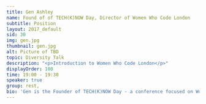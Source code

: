 ```yaml
---
title: Gen Ashley
name: Found of of TECH(K)NOW Day, Director of Women Who Code London
subtitle: Position
layout: 2017_default
sid: 30
img: gen.jpg
thumbnail: gen.jpg
alt: Picture of TBD
topic: Diversity Talk
description: "<p>Introduction to Women Who Code London</p>"
displayOrder: 100
time: 19:00 - 19:30
speaker: true
group: rest,
bio: 'Gen is the Founder of TECH(K)NOW Day - a conference focused on Women in Technology.  She is also a Director of Women Who Code London and is a very active leader in the Tech community in London. Aside from her involvement with Women Who Code she is a Lead for Google Women Techmakers London, NASA Space Apps Challenge London, Twitter Developer Community London and Google Developer Groups London.  She is also part of the leadership committee for Ada's List (a network for women in technology). She is co-organiser of COED:CODE, OpenTechSchool London and London Game Developers. She was the Head of Developer Outreach at Skills Matter and a former VP / Business Development Manager / Project Manager at Citigroup. Gen helped lead Anita Borg Institute London and was actively instrumental in delivering the very first 1-Day Grace Hopper Conference in Europe (GHC/1 which is now called HopperX1) which was held in London.   She was recently awarded as MVP (Most Valuable Professional) by Microsoft.'
---
```

